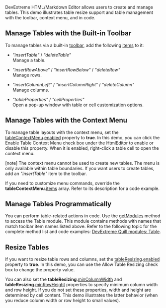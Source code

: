 DevExtreme HTML/Markdown Editor allows users to create and manage tables. This demo illustrates table resize support and table management with the toolbar, context menu, and in code.

## Manage Tables with the Built-in Toolbar

To manage tables via a built-in [toolbar](/Documentation/ApiReference/UI_Components/dxHtmlEditor/Configuration/toolbar/), add the following [items](/Documentation/ApiReference/UI_Components/dxHtmlEditor/Configuration/toolbar/items/) to it:

- *"insertTable"* / *"deleteTable"*         
Manage a table.

- *"insertRowAbove"* / *"insertRowBelow"* / *"deleteRow"*       
Manage rows.

- *"insertColumnLeft"* / *"insertColumnRight"* / *"deleteColumn"*           
Manage columns.

- *"tableProperties"* / *"cellProperties"*          
Open a pop-up window with table or cell customization options.

## Manage Tables with the Context Menu

To manage table layouts with the context menu, set the [tableContextMenu](/Documentation/ApiReference/UI_Components/dxHtmlEditor/Configuration/tableContextMenu/).[enabled](/Documentation/ApiReference/UI_Components/dxHtmlEditor/Configuration/tableContextMenu/#enabled) property to **true**. In this demo, you can click the Enable Table Context Menu check box under the HtmlEditor to enable or disable this property. When it is enabled, right-click a table cell to open the context menu.

[note] The context menu cannot be used to create new tables. The menu is only available within table boundaries. If you want users to create tables, add an *"insertTable"* item to the toolbar.

If you need to customize menu commands, override the **tableContextMenu**.[items](/Documentation/ApiReference/UI_Components/dxHtmlEditor/Configuration/tableContextMenu/items/) array. Refer to its description for a code example.

## Manage Tables Programmatically

You can perform table-related actions in code. Use the [getModules](/Documentation/ApiReference/UI_Components/dxHtmlEditor/Methods/#getModulemoduleName) method to access the Table module. This module contains methods with names that match toolbar item names listed above. Refer to the following topic for the complete method list and code examples: <a href="https://github.com/DevExpress/devextreme-quill/blob/master/docs/modules/table.md" target="_blank">DevExtreme Quill modules: Table</a>.

## Resize Tables

If you want to resize table rows and columns, set the [tableResizing](/Documentation/ApiReference/UI_Components/dxHtmlEditor/Configuration/tableResizing/).[enabled](/Documentation/ApiReference/UI_Components/dxHtmlEditor/Configuration/tableResizing/#enabled) property to **true**. In this demo, you can use the Allow Table Resizing check box to change the property value.

You can also set the **tableResizing**.[minColumnWidth](/Documentation/ApiReference/UI_Components/dxHtmlEditor/Configuration/tableResizing/#minColumnWidth) and **tableResizing**.[minRowHeight](/Documentation/ApiReference/UI_Components/dxHtmlEditor/Configuration/tableResizing/#minRowHeight) properties to specify minimum column width and row height. If you do not set these properties, width and height are determined by cell content. This demo illustrates the latter behavior (when you reduce column width or row height to small values).
